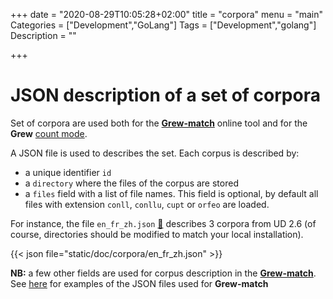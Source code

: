 +++
date = "2020-08-29T10:05:28+02:00"
title = "corpora"
menu = "main"
Categories = ["Development","GoLang"]
Tags = ["Development","golang"]
Description = ""

+++

# JSON description of a set of corpora

Set of corpora are used both for the **[Grew-match](http://match.grew.fr)** online tool and for the **Grew** [count mode](../../usage/cli/#count).

A JSON file is used to describes the set.
Each corpus is described by:

  * a unique identifier `id`
  * a `directory` where the files of the corpus are stored
  * a `files` field with a list of file names. This field is optional, by default all files with extension `conll`, `conllu`, `cupt` or `orfeo` are loaded.

For instance, the file `en_fr_zh.json` [:link:](/doc/corpora/en_fr_zh.json) describes 3 corpora from UD 2.6 (of course, directories should be modified to match your local installation).

{{< json file="static/doc/corpora/en_fr_zh.json" >}}

**NB:** a few other fields are used for corpus description in the **[Grew-match](http://match.grew.fr)**.
See [here](https://gitlab.inria.fr/grew/grew_daemon/-/tree/dev/conf/lchn) for examples of the JSON files used for **Grew-match**